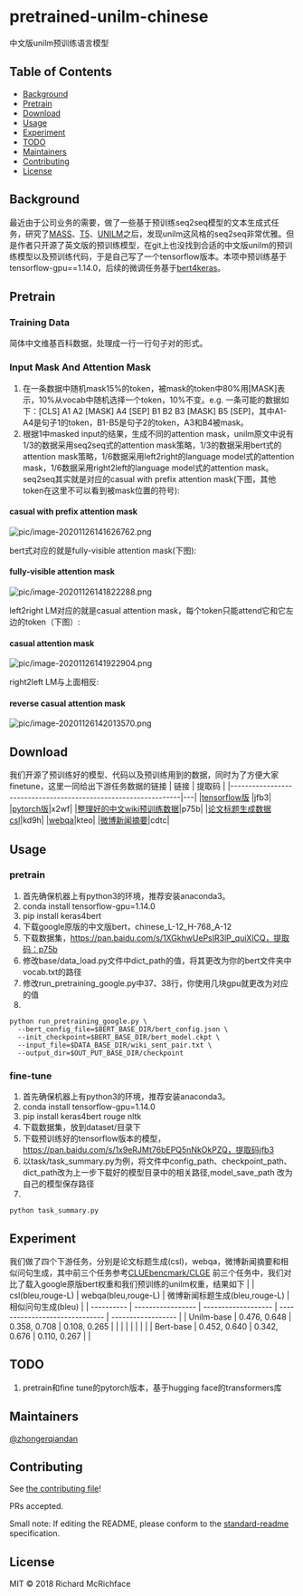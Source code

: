# pretrained-unilm-chinese
中文版unilm预训练语言模型

## Table of Contents

- [Background](#background)
- [Pretrain](#pretrain)
- [Download](#download)
- [Usage](#usage)
- [Experiment](#experiment)
- [TODO](#todo)
- [Maintainers](#maintainers)
- [Contributing](#contributing)
- [License](#license)

## Background
最近由于公司业务的需要，做了一些基于预训练seq2seq模型的文本生成式任务，研究了[MASS](https://github.com/microsoft/MASS)、[T5](https://github.com/google-research/text-to-text-transfer-transformer)、[UNILM](https://github.com/microsoft/unilm)之后，发现unilm这风格的seq2seq非常优雅。但是作者只开源了英文版的预训练模型，在git上也没找到合适的中文版unilm的预训练模型以及预训练代码，于是自己写了一个tensorflow版本。本项中预训练基于tensorflow-gpu==1.14.0，后续的微调任务基于[bert4keras](https://github.com/bojone/bert4keras)。
## Pretrain
### Training Data
简体中文维基百科数据，处理成一行一行句子对的形式。
### Input Mask And Attention Mask
1. 在一条数据中随机mask15%的token，被mask的token中80%用[MASK]表示，10%从vocab中随机选择一个token，10%不变。e.g. 一条可能的数据如下：[CLS] A1 A2 [MASK] A4 [SEP] B1 B2 B3 [MASK] B5 [SEP]，其中A1-A4是句子1的token，B1-B5是句子2的token，A3和B4被mask。
2. 根据1中masked input的结果，生成不同的attention mask，unilm原文中说有1/3的数据采用seq2seq式的attention mask策略，1/3的数据采用bert式的attention mask策略，1/6数据采用left2right的language model式的attention mask，1/6数据采用right2left的language model式的attention mask。seq2seq其实就是对应的casual with prefix attention mask(下图，其他token在这里不可以看到被mask位置的符号):
#### casual with prefix attention mask
![pic/image-20201126141626762.png](https://github.com/zhongerqiandan/pretrained-unilm-Chinese/blob/master/pic/image-20201126141626762.png)

bert式对应的就是fully-visible attention mask(下图):
#### fully-visible attention mask
![pic/image-20201126141822288.png](https://github.com/zhongerqiandan/pretrained-unilm-Chinese/blob/master/pic/image-20201126141822288.png)

left2right LM对应的就是casual attention mask，每个token只能attend它和它左边的token（下图）:
#### casual attention mask
![pic/image-20201126141922904.png](https://github.com/zhongerqiandan/pretrained-unilm-Chinese/blob/master/pic/image-20201126141922904.png)

right2left LM与上面相反:
#### reverse casual attention mask
![pic/image-20201126142013570.png](https://github.com/zhongerqiandan/pretrained-unilm-Chinese/blob/master/pic/image-20201126142013570.png)
## Download
我们开源了预训练好的模型、代码以及预训练用到的数据，同时为了方便大家finetune，这里一同给出下游任务数据的链接
| 链接 | 提取码 |
|----------------------------------------------------------------|---|
|[tensorflow版](https://pan.baidu.com/s/1x9eRJMt76bEPQ5nNkOkPZQ) |jfb3|
|[pytorch版](https://pan.baidu.com/s/1FKjieHoXr-LBWK89EnMdZw)|x2wf|
|[整理好的中文wiki预训练数据](https://pan.baidu.com/s/1XGkhwUePsIR3lP_quiXlCQ)|p75b|
|[论文标题生成数据csl](https://pan.baidu.com/s/1AzTupql6EwW1j_kI4qmQkA)|kd9h|
|[webqa](https://pan.baidu.com/s/1OOwOtBzZ11b6Bw1X8tY6Tg)|kteo|
|[微博新闻摘要](https://pan.baidu.com/s/186qUGq_HIiOXgMfl3QRwKw)|cdtc|

## Usage
### pretrain
1. 首先确保机器上有python3的环境，推荐安装anaconda3。
2. conda install tensorflow-gpu=1.14.0
3. pip install keras4bert
4. 下载google原版的中文版bert，chinese_L-12_H-768_A-12
5. 下载数据集，https://pan.baidu.com/s/1XGkhwUePsIR3lP_quiXlCQ，提取码：p75b
6. 修改base/data_load.py文件中dict_path的值，将其更改为你的bert文件夹中vocab.txt的路径
7. 修改run_pretraining_google.py中37、38行，你使用几块gpu就更改为对应的值
8. 
```
python run_pretraining_google.py \
  --bert_config_file=$BERT_BASE_DIR/bert_config.json \
  --init_checkpoint=$BERT_BASE_DIR/bert_model.ckpt \
  --input_file=$DATA_BASE_DIR/wiki_sent_pair.txt \
  --output_dir=$OUT_PUT_BASE_DIR/checkpoint
```
### fine-tune
1. 首先确保机器上有python3的环境，推荐安装anaconda3。
2. conda install tensorflow-gpu=1.14.0
3. pip install keras4bert rouge nltk
4. 下载数据集，放到dataset/目录下
4. 下载预训练好的tensorflow版本的模型，https://pan.baidu.com/s/1x9eRJMt76bEPQ5nNkOkPZQ，提取码jfb3
5. 以task/task_summary.py为例，将文件中config_path、checkpoint_path、dict_path改为上一步下载好的模型目录中的相关路径,model_save_path 改为自己的模型保存路径
6. 
```
python task_summary.py
```
## Experiment
我们做了四个下游任务，分别是论文标题生成(csl)，webqa，微博新闻摘要和相似问句生成，其中前三个任务参考[CLUEbencmark/CLGE](https://github.com/CLUEbenchmark/CLGE)
前三个任务中，我们对比了载入google原版bert权重和我们预训练的unilm权重，结果如下
|            | csl(bleu,rouge-L) | webqa(bleu,rouge-L) | 微博新闻标题生成(bleu,rouge-L) | 相似问句生成(bleu) |
| ---------- | ----------------- | ------------------- | ------------------------------ | ------------------ |
| Unilm-base | 0.476,  0.648     | 0.358,  0.708       | 0.108, 0.265                   |                    |
|            |                   |                     |                                |                    |
| Bert-base  | 0.452,  0.640     | 0.342,  0.676       | 0.110, 0.267                   |                    |
## TODO
1. pretrain和fine tune的pytorch版本，基于hugging face的transformers库

## Maintainers

[@zhongerqiandan](https://github.com/zhongerqiandan)

## Contributing

See [the contributing file](contributing.md)!

PRs accepted.

Small note: If editing the README, please conform to the [standard-readme](https://github.com/RichardLitt/standard-readme) specification.

## License

MIT © 2018 Richard McRichface
